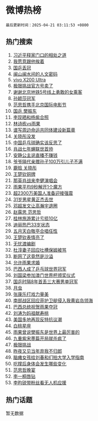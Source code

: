 # 微博热榜

`最后更新时间：2025-04-21 03:11:53 +0800`

## 热门搜索

1. [习近平释家门口的相处之道](https://m.weibo.cn/search?containerid=100103type%3D1%26t%3D10%26q%3D%23%E4%B9%A0%E8%BF%91%E5%B9%B3%E9%87%8A%E5%AE%B6%E9%97%A8%E5%8F%A3%E7%9A%84%E7%9B%B8%E5%A4%84%E4%B9%8B%E9%81%93%23&stream_entry_id=51&isnewpage=1&extparam=seat%3D1%26stream_entry_id%3D51%26c_type%3D51%26pos%3D0%26q%3D%2523%25E4%25B9%25A0%25E8%25BF%2591%25E5%25B9%25B3%25E9%2587%258A%25E5%25AE%25B6%25E9%2597%25A8%25E5%258F%25A3%25E7%259A%2584%25E7%259B%25B8%25E5%25A4%2584%25E4%25B9%258B%25E9%2581%2593%2523%26dgr%3D0%26cate%3D10103%26filter_type%3Drealtimehot%26display_time%3D1745176312%26pre_seqid%3D17451763119800208508875)
1. [我愿意跟他挨着](https://m.weibo.cn/search?containerid=100103type%3D1%26t%3D10%26q%3D%23%E6%88%91%E6%84%BF%E6%84%8F%E8%B7%9F%E4%BB%96%E6%8C%A8%E7%9D%80%23&stream_entry_id=31&isnewpage=1&extparam=seat%3D1%26realpos%3D1%26pos%3D0%26cate%3D5001%26lcate%3D5001%26stream_entry_id%3D31%26band_rank%3D1%26q%3D%2523%25E6%2588%2591%25E6%2584%25BF%25E6%2584%258F%25E8%25B7%259F%25E4%25BB%2596%25E6%258C%25A8%25E7%259D%2580%2523%26flag%3D2%26dgr%3D0%26c_type%3D31%26filter_type%3Drealtimehot%26display_time%3D1745176312%26pre_seqid%3D17451763119800208508875)
1. [国乒丢冠](https://m.weibo.cn/search?containerid=100103type%3D1%26t%3D10%26q%3D%E5%9B%BD%E4%B9%92%E4%B8%A2%E5%86%A0&stream_entry_id=31&isnewpage=1&extparam=seat%3D1%26realpos%3D2%26pos%3D1%26cate%3D5001%26lcate%3D5001%26stream_entry_id%3D31%26band_rank%3D2%26q%3D%25E5%259B%25BD%25E4%25B9%2592%25E4%25B8%25A2%25E5%2586%25A0%26flag%3D2%26dgr%3D0%26c_type%3D31%26filter_type%3Drealtimehot%26display_time%3D1745176312%26pre_seqid%3D17451763119800208508875)
1. [闽山闽水间的人文密码](https://m.weibo.cn/search?containerid=100103type%3D1%26t%3D10%26q%3D%23%E9%97%BD%E5%B1%B1%E9%97%BD%E6%B0%B4%E9%97%B4%E7%9A%84%E4%BA%BA%E6%96%87%E5%AF%86%E7%A0%81%23&stream_entry_id=31&isnewpage=1&extparam=seat%3D1%26realpos%3D3%26pos%3D2%26cate%3D5001%26lcate%3D5001%26stream_entry_id%3D31%26band_rank%3D3%26q%3D%2523%25E9%2597%25BD%25E5%25B1%25B1%25E9%2597%25BD%25E6%25B0%25B4%25E9%2597%25B4%25E7%259A%2584%25E4%25BA%25BA%25E6%2596%2587%25E5%25AF%2586%25E7%25A0%2581%2523%26flag%3D0%26dgr%3D0%26c_type%3D31%26filter_type%3Drealtimehot%26display_time%3D1745176312%26pre_seqid%3D17451763119800208508875)
1. [vivo X200 Ultra](https://m.weibo.cn/search?containerid=100103type%3D1%26t%3D10%26q%3D%23vivo+X200+Ultra%23&stream_entry_id=31&isnewpage=1&extparam=seat%3D1%26c_type%3D31%26pos%3D3%26cate%3D5001%26lcate%3D5001%26stream_entry_id%3D31%26topic_ad%3D1%26band_rank%3D4%26adid%3D283490%26q%3D%2523vivo%2520X200%2520Ultra%2523%26dgr%3D0%26is_ad_pos%3D1%26filter_type%3Drealtimehot%26display_time%3D1745176312%26pre_seqid%3D17451763119800208508875)
1. [极限挑战官方号卖了](https://m.weibo.cn/search?containerid=100103type%3D1%26t%3D10%26q%3D%23%E6%9E%81%E9%99%90%E6%8C%91%E6%88%98%E5%AE%98%E6%96%B9%E5%8F%B7%E5%8D%96%E4%BA%86%23&stream_entry_id=31&isnewpage=1&extparam=seat%3D1%26realpos%3D4%26pos%3D4%26cate%3D5001%26lcate%3D5001%26stream_entry_id%3D31%26band_rank%3D4%26q%3D%2523%25E6%259E%2581%25E9%2599%2590%25E6%258C%2591%25E6%2588%2598%25E5%25AE%2598%25E6%2596%25B9%25E5%258F%25B7%25E5%258D%2596%25E4%25BA%2586%2523%26flag%3D2%26dgr%3D0%26c_type%3D31%26filter_type%3Drealtimehot%26display_time%3D1745176312%26pre_seqid%3D17451763119800208508875)
1. [谢谢北京地铁5号线上勇敢的女乘客](https://m.weibo.cn/search?containerid=100103type%3D1%26t%3D10%26q%3D%23%E8%B0%A2%E8%B0%A2%E5%8C%97%E4%BA%AC%E5%9C%B0%E9%93%815%E5%8F%B7%E7%BA%BF%E4%B8%8A%E5%8B%87%E6%95%A2%E7%9A%84%E5%A5%B3%E4%B9%98%E5%AE%A2%23&stream_entry_id=31&isnewpage=1&extparam=seat%3D1%26realpos%3D5%26pos%3D5%26cate%3D5001%26lcate%3D5001%26stream_entry_id%3D31%26band_rank%3D5%26q%3D%2523%25E8%25B0%25A2%25E8%25B0%25A2%25E5%258C%2597%25E4%25BA%25AC%25E5%259C%25B0%25E9%2593%25815%25E5%258F%25B7%25E7%25BA%25BF%25E4%25B8%258A%25E5%258B%2587%25E6%2595%25A2%25E7%259A%2584%25E5%25A5%25B3%25E4%25B9%2598%25E5%25AE%25A2%2523%26flag%3D32768%26dgr%3D0%26c_type%3D31%26filter_type%3Drealtimehot%26display_time%3D1745176312%26pre_seqid%3D17451763119800208508875)
1. [孙颖莎冠军](https://m.weibo.cn/search?containerid=100103type%3D1%26t%3D10%26q%3D%23%E5%AD%99%E9%A2%96%E8%8E%8E%E5%86%A0%E5%86%9B%23&stream_entry_id=31&isnewpage=1&extparam=seat%3D1%26realpos%3D6%26pos%3D6%26cate%3D5001%26lcate%3D5001%26stream_entry_id%3D31%26band_rank%3D6%26q%3D%2523%25E5%25AD%2599%25E9%25A2%2596%25E8%258E%258E%25E5%2586%25A0%25E5%2586%259B%2523%26flag%3D16%26dgr%3D0%26c_type%3D31%26filter_type%3Drealtimehot%26display_time%3D1745176312%26pre_seqid%3D17451763119800208508875)
1. [范思哲携手北京国际电影节](https://m.weibo.cn/search?containerid=100103type%3D1%26t%3D296%26q%3D%23%E6%B2%B7%E9%92%B8%E6%A2%B5%E5%A7%92%E8%BE%84%23&hide_search_bar=1&replace_title=+)
1. [国乒 樊振东](https://m.weibo.cn/search?containerid=100103type%3D1%26t%3D10%26q%3D%E5%9B%BD%E4%B9%92+%E6%A8%8A%E6%8C%AF%E4%B8%9C&stream_entry_id=31&isnewpage=1&extparam=seat%3D1%26realpos%3D7%26pos%3D8%26cate%3D5001%26lcate%3D5001%26stream_entry_id%3D31%26band_rank%3D7%26q%3D%25E5%259B%25BD%25E4%25B9%2592%2520%25E6%25A8%258A%25E6%258C%25AF%25E4%25B8%259C%26flag%3D0%26dgr%3D0%26c_type%3D31%26filter_type%3Drealtimehot%26display_time%3D1745176312%26pre_seqid%3D17451763119800208508875)
1. [李现晒和杨紫合照](https://m.weibo.cn/search?containerid=100103type%3D1%26t%3D10%26q%3D%23%E6%9D%8E%E7%8E%B0%E6%99%92%E5%92%8C%E6%9D%A8%E7%B4%AB%E5%90%88%E7%85%A7%23&stream_entry_id=31&isnewpage=1&extparam=seat%3D1%26realpos%3D8%26pos%3D9%26cate%3D5001%26lcate%3D5001%26stream_entry_id%3D31%26band_rank%3D8%26q%3D%2523%25E6%259D%258E%25E7%258E%25B0%25E6%2599%2592%25E5%2592%258C%25E6%259D%25A8%25E7%25B4%25AB%25E5%2590%2588%25E7%2585%25A7%2523%26flag%3D0%26dgr%3D0%26c_type%3D31%26filter_type%3Drealtimehot%26display_time%3D1745176312%26pre_seqid%3D17451763119800208508875)
1. [林诗栋vs雨果](https://m.weibo.cn/search?containerid=100103type%3D1%26t%3D10%26q%3D%23%E6%9E%97%E8%AF%97%E6%A0%8Bvs%E9%9B%A8%E6%9E%9C%23&stream_entry_id=31&isnewpage=1&extparam=seat%3D1%26realpos%3D9%26pos%3D10%26cate%3D5001%26lcate%3D5001%26stream_entry_id%3D31%26band_rank%3D9%26q%3D%2523%25E6%259E%2597%25E8%25AF%2597%25E6%25A0%258Bvs%25E9%259B%25A8%25E6%259E%259C%2523%26flag%3D16%26dgr%3D0%26c_type%3D31%26filter_type%3Drealtimehot%26display_time%3D1745176312%26pre_seqid%3D17451763119800208508875)
1. [谱写周边命运共同体建设新篇章](https://m.weibo.cn/search?containerid=100103type%3D1%26t%3D10%26q%3D%23%E8%B0%B1%E5%86%99%E5%91%A8%E8%BE%B9%E5%91%BD%E8%BF%90%E5%85%B1%E5%90%8C%E4%BD%93%E5%BB%BA%E8%AE%BE%E6%96%B0%E7%AF%87%E7%AB%A0%23&stream_entry_id=31&isnewpage=1&extparam=seat%3D1%26realpos%3D10%26pos%3D11%26cate%3D5001%26lcate%3D5001%26stream_entry_id%3D31%26band_rank%3D10%26q%3D%2523%25E8%25B0%25B1%25E5%2586%2599%25E5%2591%25A8%25E8%25BE%25B9%25E5%2591%25BD%25E8%25BF%2590%25E5%2585%25B1%25E5%2590%258C%25E4%25BD%2593%25E5%25BB%25BA%25E8%25AE%25BE%25E6%2596%25B0%25E7%25AF%2587%25E7%25AB%25A0%2523%26flag%3D1%26dgr%3D0%26c_type%3D31%26filter_type%3Drealtimehot%26display_time%3D1745176312%26pre_seqid%3D17451763119800208508875)
1. [关晓彤没发](https://m.weibo.cn/search?containerid=100103type%3D1%26t%3D10%26q%3D%E5%85%B3%E6%99%93%E5%BD%A4%E6%B2%A1%E5%8F%91&stream_entry_id=31&isnewpage=1&extparam=seat%3D1%26realpos%3D11%26pos%3D12%26cate%3D5001%26lcate%3D5001%26stream_entry_id%3D31%26band_rank%3D11%26q%3D%25E5%2585%25B3%25E6%2599%2593%25E5%25BD%25A4%25E6%25B2%25A1%25E5%258F%2591%26flag%3D2%26dgr%3D0%26c_type%3D31%26filter_type%3Drealtimehot%26display_time%3D1745176312%26pre_seqid%3D17451763119800208508875)
1. [中国乒乓球确实该反思了](https://m.weibo.cn/search?containerid=100103type%3D1%26t%3D10%26q%3D%23%E4%B8%AD%E5%9B%BD%E4%B9%92%E4%B9%93%E7%90%83%E7%A1%AE%E5%AE%9E%E8%AF%A5%E5%8F%8D%E6%80%9D%E4%BA%86%23&stream_entry_id=31&isnewpage=1&extparam=seat%3D1%26realpos%3D12%26pos%3D13%26cate%3D5001%26lcate%3D5001%26stream_entry_id%3D31%26band_rank%3D12%26q%3D%2523%25E4%25B8%25AD%25E5%259B%25BD%25E4%25B9%2592%25E4%25B9%2593%25E7%2590%2583%25E7%25A1%25AE%25E5%25AE%259E%25E8%25AF%25A5%25E5%258F%258D%25E6%2580%259D%25E4%25BA%2586%2523%26flag%3D2%26dgr%3D0%26c_type%3D31%26filter_type%3Drealtimehot%26display_time%3D1745176312%26pre_seqid%3D17451763119800208508875)
1. [肖战七年蝉联世首帅](https://m.weibo.cn/search?containerid=100103type%3D1%26t%3D10%26q%3D%23%E8%82%96%E6%88%98%E4%B8%83%E5%B9%B4%E8%9D%89%E8%81%94%E4%B8%96%E9%A6%96%E5%B8%85%23&stream_entry_id=31&isnewpage=1&extparam=seat%3D1%26realpos%3D13%26pos%3D14%26cate%3D5001%26lcate%3D5001%26stream_entry_id%3D31%26band_rank%3D13%26q%3D%2523%25E8%2582%2596%25E6%2588%2598%25E4%25B8%2583%25E5%25B9%25B4%25E8%259D%2589%25E8%2581%2594%25E4%25B8%2596%25E9%25A6%2596%25E5%25B8%2585%2523%26flag%3D0%26dgr%3D0%26c_type%3D31%26filter_type%3Drealtimehot%26display_time%3D1745176312%26pre_seqid%3D17451763119800208508875)
1. [安静公主说直播不赚钱](https://m.weibo.cn/search?containerid=100103type%3D1%26t%3D10%26q%3D%23%E5%AE%89%E9%9D%99%E5%85%AC%E4%B8%BB%E8%AF%B4%E7%9B%B4%E6%92%AD%E4%B8%8D%E8%B5%9A%E9%92%B1%23&stream_entry_id=31&isnewpage=1&extparam=seat%3D1%26realpos%3D14%26pos%3D15%26cate%3D5001%26lcate%3D5001%26stream_entry_id%3D31%26band_rank%3D14%26q%3D%2523%25E5%25AE%2589%25E9%259D%2599%25E5%2585%25AC%25E4%25B8%25BB%25E8%25AF%25B4%25E7%259B%25B4%25E6%2592%25AD%25E4%25B8%258D%25E8%25B5%259A%25E9%2592%25B1%2523%26flag%3D0%26dgr%3D0%26c_type%3D31%26filter_type%3Drealtimehot%26display_time%3D1745176312%26pre_seqid%3D17451763119800208508875)
1. [爷爷隔代亲赠孙子100万引儿子不满](https://m.weibo.cn/search?containerid=100103type%3D1%26t%3D10%26q%3D%23%E7%88%B7%E7%88%B7%E9%9A%94%E4%BB%A3%E4%BA%B2%E8%B5%A0%E5%AD%99%E5%AD%90100%E4%B8%87%E5%BC%95%E5%84%BF%E5%AD%90%E4%B8%8D%E6%BB%A1%23&stream_entry_id=31&isnewpage=1&extparam=seat%3D1%26realpos%3D15%26pos%3D16%26cate%3D5001%26lcate%3D5001%26stream_entry_id%3D31%26band_rank%3D15%26q%3D%2523%25E7%2588%25B7%25E7%2588%25B7%25E9%259A%2594%25E4%25BB%25A3%25E4%25BA%25B2%25E8%25B5%25A0%25E5%25AD%2599%25E5%25AD%2590100%25E4%25B8%2587%25E5%25BC%2595%25E5%2584%25BF%25E5%25AD%2590%25E4%25B8%258D%25E6%25BB%25A1%2523%26flag%3D0%26dgr%3D0%26c_type%3D31%26filter_type%3Drealtimehot%26display_time%3D1745176312%26pre_seqid%3D17451763119800208508875)
1. [鹿晗 关晓彤](https://m.weibo.cn/search?containerid=100103type%3D1%26t%3D10%26q%3D%E9%B9%BF%E6%99%97+%E5%85%B3%E6%99%93%E5%BD%A4&stream_entry_id=31&isnewpage=1&extparam=seat%3D1%26realpos%3D16%26pos%3D17%26cate%3D5001%26lcate%3D5001%26stream_entry_id%3D31%26band_rank%3D16%26q%3D%25E9%25B9%25BF%25E6%2599%2597%2520%25E5%2585%25B3%25E6%2599%2593%25E5%25BD%25A4%26flag%3D2%26dgr%3D0%26c_type%3D31%26filter_type%3Drealtimehot%26display_time%3D1745176312%26pre_seqid%3D17451763119800208508875)
1. [王楚钦铜牌](https://m.weibo.cn/search?containerid=100103type%3D1%26t%3D10%26q%3D%E7%8E%8B%E6%A5%9A%E9%92%A6%E9%93%9C%E7%89%8C&stream_entry_id=31&isnewpage=1&extparam=seat%3D1%26realpos%3D17%26pos%3D18%26cate%3D5001%26lcate%3D5001%26stream_entry_id%3D31%26band_rank%3D17%26q%3D%25E7%258E%258B%25E6%25A5%259A%25E9%2592%25A6%25E9%2593%259C%25E7%2589%258C%26flag%3D0%26dgr%3D0%26c_type%3D31%26filter_type%3Drealtimehot%26display_time%3D1745176312%26pre_seqid%3D17451763119800208508875)
1. [那英肖战来李健演唱会](https://m.weibo.cn/search?containerid=100103type%3D1%26t%3D10%26q%3D%23%E9%82%A3%E8%8B%B1%E8%82%96%E6%88%98%E6%9D%A5%E6%9D%8E%E5%81%A5%E6%BC%94%E5%94%B1%E4%BC%9A%23&stream_entry_id=31&isnewpage=1&extparam=seat%3D1%26realpos%3D18%26pos%3D19%26cate%3D5001%26lcate%3D5001%26stream_entry_id%3D31%26band_rank%3D18%26q%3D%2523%25E9%2582%25A3%25E8%258B%25B1%25E8%2582%2596%25E6%2588%2598%25E6%259D%25A5%25E6%259D%258E%25E5%2581%25A5%25E6%25BC%2594%25E5%2594%25B1%25E4%25BC%259A%2523%26flag%3D0%26dgr%3D0%26c_type%3D31%26filter_type%3Drealtimehot%26display_time%3D1745176312%26pre_seqid%3D17451763119800208508875)
1. [雨果平均9秒解开1个魔方](https://m.weibo.cn/search?containerid=100103type%3D1%26t%3D10%26q%3D%23%E9%9B%A8%E6%9E%9C%E5%B9%B3%E5%9D%879%E7%A7%92%E8%A7%A3%E5%BC%801%E4%B8%AA%E9%AD%94%E6%96%B9%23&stream_entry_id=31&isnewpage=1&extparam=seat%3D1%26realpos%3D19%26pos%3D20%26cate%3D5001%26lcate%3D5001%26stream_entry_id%3D31%26band_rank%3D19%26q%3D%2523%25E9%259B%25A8%25E6%259E%259C%25E5%25B9%25B3%25E5%259D%25879%25E7%25A7%2592%25E8%25A7%25A3%25E5%25BC%25801%25E4%25B8%25AA%25E9%25AD%2594%25E6%2596%25B9%2523%26flag%3D0%26dgr%3D0%26c_type%3D31%26filter_type%3Drealtimehot%26display_time%3D1745176312%26pre_seqid%3D17451763119800208508875)
1. [超2300万美国人准备迎接强震](https://m.weibo.cn/search?containerid=100103type%3D1%26t%3D10%26q%3D%23%E8%B6%852300%E4%B8%87%E7%BE%8E%E5%9B%BD%E4%BA%BA%E5%87%86%E5%A4%87%E8%BF%8E%E6%8E%A5%E5%BC%BA%E9%9C%87%23&stream_entry_id=31&isnewpage=1&extparam=seat%3D1%26realpos%3D20%26pos%3D21%26cate%3D5001%26lcate%3D5001%26stream_entry_id%3D31%26band_rank%3D20%26q%3D%2523%25E8%25B6%25852300%25E4%25B8%2587%25E7%25BE%258E%25E5%259B%25BD%25E4%25BA%25BA%25E5%2587%2586%25E5%25A4%2587%25E8%25BF%258E%25E6%258E%25A5%25E5%25BC%25BA%25E9%259C%2587%2523%26flag%3D0%26dgr%3D0%26c_type%3D31%26filter_type%3Drealtimehot%26display_time%3D1745176312%26pre_seqid%3D17451763119800208508875)
1. [31岁男星黄正杰去世](https://m.weibo.cn/search?containerid=100103type%3D1%26t%3D10%26q%3D%2331%E5%B2%81%E7%94%B7%E6%98%9F%E9%BB%84%E6%AD%A3%E6%9D%B0%E5%8E%BB%E4%B8%96%23&stream_entry_id=31&isnewpage=1&extparam=seat%3D1%26realpos%3D21%26pos%3D22%26cate%3D5001%26lcate%3D5001%26stream_entry_id%3D31%26band_rank%3D21%26q%3D%252331%25E5%25B2%2581%25E7%2594%25B7%25E6%2598%259F%25E9%25BB%2584%25E6%25AD%25A3%25E6%259D%25B0%25E5%258E%25BB%25E4%25B8%2596%2523%26flag%3D2%26dgr%3D0%26c_type%3D31%26filter_type%3Drealtimehot%26display_time%3D1745176312%26pre_seqid%3D17451763119800208508875)
1. [邓超发文让高瀚宇退圈](https://m.weibo.cn/search?containerid=100103type%3D1%26t%3D10%26q%3D%23%E9%82%93%E8%B6%85%E5%8F%91%E6%96%87%E8%AE%A9%E9%AB%98%E7%80%9A%E5%AE%87%E9%80%80%E5%9C%88%23&stream_entry_id=31&isnewpage=1&extparam=seat%3D1%26realpos%3D22%26pos%3D23%26cate%3D5001%26lcate%3D5001%26stream_entry_id%3D31%26band_rank%3D22%26q%3D%2523%25E9%2582%2593%25E8%25B6%2585%25E5%258F%2591%25E6%2596%2587%25E8%25AE%25A9%25E9%25AB%2598%25E7%2580%259A%25E5%25AE%2587%25E9%2580%2580%25E5%259C%2588%2523%26flag%3D2%26dgr%3D0%26c_type%3D31%26filter_type%3Drealtimehot%26display_time%3D1745176312%26pre_seqid%3D17451763119800208508875)
1. [赵露思 范思哲](https://m.weibo.cn/search?containerid=100103type%3D1%26t%3D10%26q%3D%E8%B5%B5%E9%9C%B2%E6%80%9D+%E8%8C%83%E6%80%9D%E5%93%B2&stream_entry_id=31&isnewpage=1&extparam=seat%3D1%26realpos%3D23%26pos%3D24%26cate%3D5001%26lcate%3D5001%26stream_entry_id%3D31%26band_rank%3D23%26q%3D%25E8%25B5%25B5%25E9%259C%25B2%25E6%2580%259D%2520%25E8%258C%2583%25E6%2580%259D%25E5%2593%25B2%26flag%3D0%26dgr%3D0%26c_type%3D31%26filter_type%3Drealtimehot%26display_time%3D1745176312%26pre_seqid%3D17451763119800208508875)
1. [桂林旅游累计亏损10亿](https://m.weibo.cn/search?containerid=100103type%3D1%26t%3D10%26q%3D%23%E6%A1%82%E6%9E%97%E6%97%85%E6%B8%B8%E7%B4%AF%E8%AE%A1%E4%BA%8F%E6%8D%9F10%E4%BA%BF%23&stream_entry_id=31&isnewpage=1&extparam=seat%3D1%26realpos%3D24%26pos%3D25%26cate%3D5001%26lcate%3D5001%26stream_entry_id%3D31%26band_rank%3D24%26q%3D%2523%25E6%25A1%2582%25E6%259E%2597%25E6%2597%2585%25E6%25B8%25B8%25E7%25B4%25AF%25E8%25AE%25A1%25E4%25BA%258F%25E6%258D%259F10%25E4%25BA%25BF%2523%26flag%3D0%26dgr%3D0%26c_type%3D31%26filter_type%3Drealtimehot%26display_time%3D1745176312%26pre_seqid%3D17451763119800208508875)
1. [迪丽热巴33岁状态](https://m.weibo.cn/search?containerid=100103type%3D1%26t%3D10%26q%3D%23%E8%BF%AA%E4%B8%BD%E7%83%AD%E5%B7%B433%E5%B2%81%E7%8A%B6%E6%80%81%23&stream_entry_id=31&isnewpage=1&extparam=seat%3D1%26realpos%3D25%26pos%3D26%26cate%3D5001%26lcate%3D5001%26stream_entry_id%3D31%26band_rank%3D25%26q%3D%2523%25E8%25BF%25AA%25E4%25B8%25BD%25E7%2583%25AD%25E5%25B7%25B433%25E5%25B2%2581%25E7%258A%25B6%25E6%2580%2581%2523%26flag%3D0%26dgr%3D0%26c_type%3D31%26filter_type%3Drealtimehot%26display_time%3D1745176312%26pre_seqid%3D17451763119800208508875)
1. [五月天白敬亭合唱任性](https://m.weibo.cn/search?containerid=100103type%3D1%26t%3D10%26q%3D%E4%BA%94%E6%9C%88%E5%A4%A9%E7%99%BD%E6%95%AC%E4%BA%AD%E5%90%88%E5%94%B1%E4%BB%BB%E6%80%A7&stream_entry_id=31&isnewpage=1&extparam=seat%3D1%26realpos%3D26%26pos%3D27%26cate%3D5001%26lcate%3D5001%26stream_entry_id%3D31%26band_rank%3D26%26q%3D%25E4%25BA%2594%25E6%259C%2588%25E5%25A4%25A9%25E7%2599%25BD%25E6%2595%25AC%25E4%25BA%25AD%25E5%2590%2588%25E5%2594%25B1%25E4%25BB%25BB%25E6%2580%25A7%26flag%3D0%26dgr%3D0%26c_type%3D31%26filter_type%3Drealtimehot%26display_time%3D1745176312%26pre_seqid%3D17451763119800208508875)
1. [王楚钦表情亮了](https://m.weibo.cn/search?containerid=100103type%3D1%26t%3D10%26q%3D%23%E7%8E%8B%E6%A5%9A%E9%92%A6%E8%A1%A8%E6%83%85%E4%BA%AE%E4%BA%86%23&stream_entry_id=31&isnewpage=1&extparam=seat%3D1%26realpos%3D27%26pos%3D28%26cate%3D5001%26lcate%3D5001%26stream_entry_id%3D31%26band_rank%3D27%26q%3D%2523%25E7%258E%258B%25E6%25A5%259A%25E9%2592%25A6%25E8%25A1%25A8%25E6%2583%2585%25E4%25BA%25AE%25E4%25BA%2586%2523%26flag%3D0%26dgr%3D0%26c_type%3D31%26filter_type%3Drealtimehot%26display_time%3D1745176312%26pre_seqid%3D17451763119800208508875)
1. [无忧渡编剧](https://m.weibo.cn/search?containerid=100103type%3D1%26t%3D10%26q%3D%E6%97%A0%E5%BF%A7%E6%B8%A1%E7%BC%96%E5%89%A7&stream_entry_id=31&isnewpage=1&extparam=seat%3D1%26realpos%3D28%26pos%3D29%26cate%3D5001%26lcate%3D5001%26stream_entry_id%3D31%26band_rank%3D28%26q%3D%25E6%2597%25A0%25E5%25BF%25A7%25E6%25B8%25A1%25E7%25BC%2596%25E5%2589%25A7%26flag%3D0%26dgr%3D0%26c_type%3D31%26filter_type%3Drealtimehot%26display_time%3D1745176312%26pre_seqid%3D17451763119800208508875)
1. [杜淳妻子回应吐槽保姆被骂](https://m.weibo.cn/search?containerid=100103type%3D1%26t%3D10%26q%3D%23%E6%9D%9C%E6%B7%B3%E5%A6%BB%E5%AD%90%E5%9B%9E%E5%BA%94%E5%90%90%E6%A7%BD%E4%BF%9D%E5%A7%86%E8%A2%AB%E9%AA%82%23&stream_entry_id=31&isnewpage=1&extparam=seat%3D1%26realpos%3D29%26pos%3D30%26cate%3D5001%26lcate%3D5001%26stream_entry_id%3D31%26band_rank%3D29%26q%3D%2523%25E6%259D%259C%25E6%25B7%25B3%25E5%25A6%25BB%25E5%25AD%2590%25E5%259B%259E%25E5%25BA%2594%25E5%2590%2590%25E6%25A7%25BD%25E4%25BF%259D%25E5%25A7%2586%25E8%25A2%25AB%25E9%25AA%2582%2523%26flag%3D0%26dgr%3D0%26c_type%3D31%26filter_type%3Drealtimehot%26display_time%3D1745176312%26pre_seqid%3D17451763119800208508875)
1. [断网了这竟然是沙溢](https://m.weibo.cn/search?containerid=100103type%3D1%26t%3D10%26q%3D%E6%96%AD%E7%BD%91%E4%BA%86%E8%BF%99%E7%AB%9F%E7%84%B6%E6%98%AF%E6%B2%99%E6%BA%A2&stream_entry_id=31&isnewpage=1&extparam=seat%3D1%26realpos%3D30%26pos%3D31%26cate%3D5001%26lcate%3D5001%26stream_entry_id%3D31%26band_rank%3D30%26q%3D%25E6%2596%25AD%25E7%25BD%2591%25E4%25BA%2586%25E8%25BF%2599%25E7%25AB%259F%25E7%2584%25B6%25E6%2598%25AF%25E6%25B2%2599%25E6%25BA%25A2%26flag%3D0%26dgr%3D0%26c_type%3D31%26filter_type%3Drealtimehot%26display_time%3D1745176312%26pre_seqid%3D17451763119800208508875)
1. [允许雨果求婚](https://m.weibo.cn/search?containerid=100103type%3D1%26t%3D10%26q%3D%23%E5%85%81%E8%AE%B8%E9%9B%A8%E6%9E%9C%E6%B1%82%E5%A9%9A%23&stream_entry_id=31&isnewpage=1&extparam=seat%3D1%26realpos%3D31%26pos%3D32%26cate%3D5001%26lcate%3D5001%26stream_entry_id%3D31%26band_rank%3D31%26q%3D%2523%25E5%2585%2581%25E8%25AE%25B8%25E9%259B%25A8%25E6%259E%259C%25E6%25B1%2582%25E5%25A9%259A%2523%26flag%3D0%26dgr%3D0%26c_type%3D31%26filter_type%3Drealtimehot%26display_time%3D1745176312%26pre_seqid%3D17451763119800208508875)
1. [巴西人成了乒乓球世界冠军](https://m.weibo.cn/search?containerid=100103type%3D1%26t%3D10%26q%3D%23%E5%B7%B4%E8%A5%BF%E4%BA%BA%E6%88%90%E4%BA%86%E4%B9%92%E4%B9%93%E7%90%83%E4%B8%96%E7%95%8C%E5%86%A0%E5%86%9B%23&stream_entry_id=31&isnewpage=1&extparam=seat%3D1%26realpos%3D32%26pos%3D33%26cate%3D5001%26lcate%3D5001%26stream_entry_id%3D31%26band_rank%3D32%26q%3D%2523%25E5%25B7%25B4%25E8%25A5%25BF%25E4%25BA%25BA%25E6%2588%2590%25E4%25BA%2586%25E4%25B9%2592%25E4%25B9%2593%25E7%2590%2583%25E4%25B8%2596%25E7%2595%258C%25E5%2586%25A0%25E5%2586%259B%2523%26flag%3D0%26dgr%3D0%26c_type%3D31%26filter_type%3Drealtimehot%26display_time%3D1745176312%26pre_seqid%3D17451763119800208508875)
1. [刘国梁参加澳门世界杯颁奖仪式](https://m.weibo.cn/search?containerid=100103type%3D1%26t%3D10%26q%3D%E5%88%98%E5%9B%BD%E6%A2%81%E5%8F%82%E5%8A%A0%E6%BE%B3%E9%97%A8%E4%B8%96%E7%95%8C%E6%9D%AF%E9%A2%81%E5%A5%96%E4%BB%AA%E5%BC%8F&stream_entry_id=31&isnewpage=1&extparam=seat%3D1%26realpos%3D33%26pos%3D34%26cate%3D5001%26lcate%3D5001%26stream_entry_id%3D31%26band_rank%3D33%26q%3D%25E5%2588%2598%25E5%259B%25BD%25E6%25A2%2581%25E5%258F%2582%25E5%258A%25A0%25E6%25BE%25B3%25E9%2597%25A8%25E4%25B8%2596%25E7%2595%258C%25E6%259D%25AF%25E9%25A2%2581%25E5%25A5%2596%25E4%25BB%25AA%25E5%25BC%258F%26flag%3D0%26dgr%3D0%26c_type%3D31%26filter_type%3Drealtimehot%26display_time%3D1745176312%26pre_seqid%3D17451763119800208508875)
1. [国乒时隔8年首丢三大赛男单冠军](https://m.weibo.cn/search?containerid=100103type%3D1%26t%3D10%26q%3D%23%E5%9B%BD%E4%B9%92%E6%97%B6%E9%9A%948%E5%B9%B4%E9%A6%96%E4%B8%A2%E4%B8%89%E5%A4%A7%E8%B5%9B%E7%94%B7%E5%8D%95%E5%86%A0%E5%86%9B%23&stream_entry_id=31&isnewpage=1&extparam=seat%3D1%26realpos%3D34%26pos%3D35%26cate%3D5001%26lcate%3D5001%26stream_entry_id%3D31%26band_rank%3D34%26q%3D%2523%25E5%259B%25BD%25E4%25B9%2592%25E6%2597%25B6%25E9%259A%25948%25E5%25B9%25B4%25E9%25A6%2596%25E4%25B8%25A2%25E4%25B8%2589%25E5%25A4%25A7%25E8%25B5%259B%25E7%2594%25B7%25E5%258D%2595%25E5%2586%25A0%25E5%2586%259B%2523%26flag%3D0%26dgr%3D0%26c_type%3D31%26filter_type%3Drealtimehot%26display_time%3D1745176312%26pre_seqid%3D17451763119800208508875)
1. [月虫](https://m.weibo.cn/search?containerid=100103type%3D1%26t%3D10%26q%3D%E6%9C%88%E8%99%AB&stream_entry_id=31&isnewpage=1&extparam=seat%3D1%26realpos%3D35%26pos%3D36%26cate%3D5001%26lcate%3D5001%26stream_entry_id%3D31%26band_rank%3D35%26q%3D%25E6%259C%2588%25E8%2599%25AB%26flag%3D0%26dgr%3D0%26c_type%3D31%26filter_type%3Drealtimehot%26display_time%3D1745176312%26pre_seqid%3D17451763119800208508875)
1. [张康乐打戏力量美](https://m.weibo.cn/search?containerid=100103type%3D1%26t%3D10%26q%3D%E5%BC%A0%E5%BA%B7%E4%B9%90%E6%89%93%E6%88%8F%E5%8A%9B%E9%87%8F%E7%BE%8E&stream_entry_id=31&isnewpage=1&extparam=seat%3D1%26realpos%3D36%26pos%3D37%26cate%3D5001%26lcate%3D5001%26stream_entry_id%3D31%26band_rank%3D36%26q%3D%25E5%25BC%25A0%25E5%25BA%25B7%25E4%25B9%2590%25E6%2589%2593%25E6%2588%258F%25E5%258A%259B%25E9%2587%258F%25E7%25BE%258E%26flag%3D1%26dgr%3D0%26c_type%3D31%26filter_type%3Drealtimehot%26display_time%3D1745176312%26pre_seqid%3D17451763119800208508875)
1. [南部战区回应菲护卫艇侵入我黄岩岛领海](https://m.weibo.cn/search?containerid=100103type%3D1%26t%3D10%26q%3D%23%E5%8D%97%E9%83%A8%E6%88%98%E5%8C%BA%E5%9B%9E%E5%BA%94%E8%8F%B2%E6%8A%A4%E5%8D%AB%E8%89%87%E4%BE%B5%E5%85%A5%E6%88%91%E9%BB%84%E5%B2%A9%E5%B2%9B%E9%A2%86%E6%B5%B7%23&stream_entry_id=31&isnewpage=1&extparam=seat%3D1%26realpos%3D37%26pos%3D38%26cate%3D5001%26lcate%3D5001%26stream_entry_id%3D31%26band_rank%3D37%26q%3D%2523%25E5%258D%2597%25E9%2583%25A8%25E6%2588%2598%25E5%258C%25BA%25E5%259B%259E%25E5%25BA%2594%25E8%258F%25B2%25E6%258A%25A4%25E5%258D%25AB%25E8%2589%2587%25E4%25BE%25B5%25E5%2585%25A5%25E6%2588%2591%25E9%25BB%2584%25E5%25B2%25A9%25E5%25B2%259B%25E9%25A2%2586%25E6%25B5%25B7%2523%26flag%3D0%26dgr%3D0%26c_type%3D31%26filter_type%3Drealtimehot%26display_time%3D1745176312%26pre_seqid%3D17451763119800208508875)
1. [巴西总统祝贺雨果夺冠](https://m.weibo.cn/search?containerid=100103type%3D1%26t%3D10%26q%3D%23%E5%B7%B4%E8%A5%BF%E6%80%BB%E7%BB%9F%E7%A5%9D%E8%B4%BA%E9%9B%A8%E6%9E%9C%E5%A4%BA%E5%86%A0%23&stream_entry_id=31&isnewpage=1&extparam=seat%3D1%26realpos%3D38%26pos%3D39%26cate%3D5001%26lcate%3D5001%26stream_entry_id%3D31%26band_rank%3D38%26q%3D%2523%25E5%25B7%25B4%25E8%25A5%25BF%25E6%2580%25BB%25E7%25BB%259F%25E7%25A5%259D%25E8%25B4%25BA%25E9%259B%25A8%25E6%259E%259C%25E5%25A4%25BA%25E5%2586%25A0%2523%26flag%3D0%26dgr%3D0%26c_type%3D31%26filter_type%3Drealtimehot%26display_time%3D1745176312%26pre_seqid%3D17451763119800208508875)
1. [刘涛为妈祖献寿桃](https://m.weibo.cn/search?containerid=100103type%3D1%26t%3D10%26q%3D%23%E5%88%98%E6%B6%9B%E4%B8%BA%E5%A6%88%E7%A5%96%E7%8C%AE%E5%AF%BF%E6%A1%83%23&stream_entry_id=31&isnewpage=1&extparam=seat%3D1%26realpos%3D39%26pos%3D40%26cate%3D5001%26lcate%3D5001%26stream_entry_id%3D31%26band_rank%3D39%26q%3D%2523%25E5%2588%2598%25E6%25B6%259B%25E4%25B8%25BA%25E5%25A6%2588%25E7%25A5%2596%25E7%258C%25AE%25E5%25AF%25BF%25E6%25A1%2583%2523%26flag%3D0%26dgr%3D0%26c_type%3D31%26filter_type%3Drealtimehot%26display_time%3D1745176312%26pre_seqid%3D17451763119800208508875)
1. [美国多地再现反特抗议潮](https://m.weibo.cn/search?containerid=100103type%3D1%26t%3D10%26q%3D%23%E7%BE%8E%E5%9B%BD%E5%A4%9A%E5%9C%B0%E5%86%8D%E7%8E%B0%E5%8F%8D%E7%89%B9%E6%8A%97%E8%AE%AE%E6%BD%AE%23&stream_entry_id=31&isnewpage=1&extparam=seat%3D1%26realpos%3D40%26pos%3D41%26cate%3D5001%26lcate%3D5001%26stream_entry_id%3D31%26band_rank%3D40%26q%3D%2523%25E7%25BE%258E%25E5%259B%25BD%25E5%25A4%259A%25E5%259C%25B0%25E5%2586%258D%25E7%258E%25B0%25E5%258F%258D%25E7%2589%25B9%25E6%258A%2597%25E8%25AE%25AE%25E6%25BD%25AE%2523%26flag%3D1%26dgr%3D0%26c_type%3D31%26filter_type%3Drealtimehot%26display_time%3D1745176312%26pre_seqid%3D17451763119800208508875)
1. [白桃星座](https://m.weibo.cn/search?containerid=100103type%3D1%26t%3D10%26q%3D%23%E7%99%BD%E6%A1%83%E6%98%9F%E5%BA%A7%23&stream_entry_id=31&isnewpage=1&extparam=seat%3D1%26realpos%3D41%26pos%3D42%26cate%3D5001%26lcate%3D5001%26stream_entry_id%3D31%26band_rank%3D41%26q%3D%2523%25E7%2599%25BD%25E6%25A1%2583%25E6%2598%259F%25E5%25BA%25A7%2523%26flag%3D0%26dgr%3D0%26c_type%3D31%26filter_type%3Drealtimehot%26display_time%3D1745176312%26pre_seqid%3D17451763119800208508875)
1. [雨果曾说樊振东是世界上最厉害的](https://m.weibo.cn/search?containerid=100103type%3D1%26t%3D10%26q%3D%23%E9%9B%A8%E6%9E%9C%E6%9B%BE%E8%AF%B4%E6%A8%8A%E6%8C%AF%E4%B8%9C%E6%98%AF%E4%B8%96%E7%95%8C%E4%B8%8A%E6%9C%80%E5%8E%89%E5%AE%B3%E7%9A%84%23&stream_entry_id=31&isnewpage=1&extparam=seat%3D1%26realpos%3D42%26pos%3D43%26cate%3D5001%26lcate%3D5001%26stream_entry_id%3D31%26band_rank%3D42%26q%3D%2523%25E9%259B%25A8%25E6%259E%259C%25E6%259B%25BE%25E8%25AF%25B4%25E6%25A8%258A%25E6%258C%25AF%25E4%25B8%259C%25E6%2598%25AF%25E4%25B8%2596%25E7%2595%258C%25E4%25B8%258A%25E6%259C%2580%25E5%258E%2589%25E5%25AE%25B3%25E7%259A%2584%2523%26flag%3D1%26dgr%3D0%26c_type%3D31%26filter_type%3Drealtimehot%26display_time%3D1745176312%26pre_seqid%3D17451763119800208508875)
1. [九重紫宋墨篇开局就杀疯了](https://m.weibo.cn/search?containerid=100103type%3D1%26t%3D10%26q%3D%E4%B9%9D%E9%87%8D%E7%B4%AB%E5%AE%8B%E5%A2%A8%E7%AF%87%E5%BC%80%E5%B1%80%E5%B0%B1%E6%9D%80%E7%96%AF%E4%BA%86&stream_entry_id=31&isnewpage=1&extparam=seat%3D1%26realpos%3D43%26pos%3D44%26cate%3D5001%26lcate%3D5001%26stream_entry_id%3D31%26band_rank%3D43%26q%3D%25E4%25B9%259D%25E9%2587%258D%25E7%25B4%25AB%25E5%25AE%258B%25E5%25A2%25A8%25E7%25AF%2587%25E5%25BC%2580%25E5%25B1%2580%25E5%25B0%25B1%25E6%259D%2580%25E7%2596%25AF%25E4%25BA%2586%26flag%3D0%26dgr%3D0%26c_type%3D31%26filter_type%3Drealtimehot%26display_time%3D1745176312%26pre_seqid%3D17451763119800208508875)
1. [极限挑战](https://m.weibo.cn/search?containerid=100103type%3D1%26t%3D10%26q%3D%E6%9E%81%E9%99%90%E6%8C%91%E6%88%98&stream_entry_id=31&isnewpage=1&extparam=seat%3D1%26realpos%3D44%26pos%3D45%26cate%3D5001%26lcate%3D5001%26stream_entry_id%3D31%26band_rank%3D44%26q%3D%25E6%259E%2581%25E9%2599%2590%25E6%258C%2591%25E6%2588%2598%26flag%3D0%26dgr%3D0%26c_type%3D31%26filter_type%3Drealtimehot%26display_time%3D1745176312%26pre_seqid%3D17451763119800208508875)
1. [昨夜又见当年弃我不归郎](https://m.weibo.cn/search?containerid=100103type%3D1%26t%3D10%26q%3D%E6%98%A8%E5%A4%9C%E5%8F%88%E8%A7%81%E5%BD%93%E5%B9%B4%E5%BC%83%E6%88%91%E4%B8%8D%E5%BD%92%E9%83%8E&stream_entry_id=31&isnewpage=1&extparam=seat%3D1%26realpos%3D45%26pos%3D46%26cate%3D5001%26lcate%3D5001%26stream_entry_id%3D31%26band_rank%3D45%26q%3D%25E6%2598%25A8%25E5%25A4%259C%25E5%258F%2588%25E8%25A7%2581%25E5%25BD%2593%25E5%25B9%25B4%25E5%25BC%2583%25E6%2588%2591%25E4%25B8%258D%25E5%25BD%2592%25E9%2583%258E%26flag%3D0%26dgr%3D0%26c_type%3D31%26filter_type%3Drealtimehot%26display_time%3D1745176312%26pre_seqid%3D17451763119800208508875)
1. [脑瘫女孩给刘春和们拍大学入学指南](https://m.weibo.cn/search?containerid=100103type%3D1%26t%3D10%26q%3D%23%E8%84%91%E7%98%AB%E5%A5%B3%E5%AD%A9%E7%BB%99%E5%88%98%E6%98%A5%E5%92%8C%E4%BB%AC%E6%8B%8D%E5%A4%A7%E5%AD%A6%E5%85%A5%E5%AD%A6%E6%8C%87%E5%8D%97%23&stream_entry_id=31&isnewpage=1&extparam=seat%3D1%26realpos%3D46%26pos%3D47%26cate%3D5001%26lcate%3D5001%26stream_entry_id%3D31%26band_rank%3D46%26q%3D%2523%25E8%2584%2591%25E7%2598%25AB%25E5%25A5%25B3%25E5%25AD%25A9%25E7%25BB%2599%25E5%2588%2598%25E6%2598%25A5%25E5%2592%258C%25E4%25BB%25AC%25E6%258B%258D%25E5%25A4%25A7%25E5%25AD%25A6%25E5%2585%25A5%25E5%25AD%25A6%25E6%258C%2587%25E5%258D%2597%2523%26flag%3D32768%26dgr%3D0%26c_type%3D31%26filter_type%3Drealtimehot%26display_time%3D1745176312%26pre_seqid%3D17451763119800208508875)
1. [吃撑后身体会发生哪些变化](https://m.weibo.cn/search?containerid=100103type%3D1%26t%3D10%26q%3D%23%E5%90%83%E6%92%91%E5%90%8E%E8%BA%AB%E4%BD%93%E4%BC%9A%E5%8F%91%E7%94%9F%E5%93%AA%E4%BA%9B%E5%8F%98%E5%8C%96%23&stream_entry_id=31&isnewpage=1&extparam=seat%3D1%26realpos%3D47%26pos%3D48%26cate%3D5001%26lcate%3D5001%26stream_entry_id%3D31%26band_rank%3D47%26q%3D%2523%25E5%2590%2583%25E6%2592%2591%25E5%2590%258E%25E8%25BA%25AB%25E4%25BD%2593%25E4%25BC%259A%25E5%258F%2591%25E7%2594%259F%25E5%2593%25AA%25E4%25BA%259B%25E5%258F%2598%25E5%258C%2596%2523%26flag%3D1%26dgr%3D0%26c_type%3D31%26filter_type%3Drealtimehot%26display_time%3D1745176312%26pre_seqid%3D17451763119800208508875)
1. [范思哲晚宴](https://m.weibo.cn/search?containerid=100103type%3D1%26t%3D10%26q%3D%23%E8%8C%83%E6%80%9D%E5%93%B2%E6%99%9A%E5%AE%B4%23&stream_entry_id=31&isnewpage=1&extparam=seat%3D1%26realpos%3D48%26pos%3D49%26cate%3D5001%26lcate%3D5001%26stream_entry_id%3D31%26band_rank%3D48%26q%3D%2523%25E8%258C%2583%25E6%2580%259D%25E5%2593%25B2%25E6%2599%259A%25E5%25AE%25B4%2523%26flag%3D0%26dgr%3D0%26c_type%3D31%26filter_type%3Drealtimehot%26display_time%3D1745176312%26pre_seqid%3D17451763119800208508875)
1. [李一桐唇钻](https://m.weibo.cn/search?containerid=100103type%3D1%26t%3D10%26q%3D%23%E6%9D%8E%E4%B8%80%E6%A1%90%E5%94%87%E9%92%BB%23&stream_entry_id=31&isnewpage=1&extparam=seat%3D1%26realpos%3D49%26pos%3D50%26cate%3D5001%26lcate%3D5001%26stream_entry_id%3D31%26band_rank%3D49%26q%3D%2523%25E6%259D%258E%25E4%25B8%2580%25E6%25A1%2590%25E5%2594%2587%25E9%2592%25BB%2523%26flag%3D0%26dgr%3D0%26c_type%3D31%26filter_type%3Drealtimehot%26display_time%3D1745176312%26pre_seqid%3D17451763119800208508875)
1. [李昀锐带粉丝看无人机应援](https://m.weibo.cn/search?containerid=100103type%3D1%26t%3D10%26q%3D%23%E6%9D%8E%E6%98%80%E9%94%90%E5%B8%A6%E7%B2%89%E4%B8%9D%E7%9C%8B%E6%97%A0%E4%BA%BA%E6%9C%BA%E5%BA%94%E6%8F%B4%23&stream_entry_id=31&isnewpage=1&extparam=seat%3D1%26realpos%3D50%26pos%3D51%26cate%3D5001%26lcate%3D5001%26stream_entry_id%3D31%26band_rank%3D50%26q%3D%2523%25E6%259D%258E%25E6%2598%2580%25E9%2594%2590%25E5%25B8%25A6%25E7%25B2%2589%25E4%25B8%259D%25E7%259C%258B%25E6%2597%25A0%25E4%25BA%25BA%25E6%259C%25BA%25E5%25BA%2594%25E6%258F%25B4%2523%26flag%3D1%26dgr%3D0%26c_type%3D31%26filter_type%3Drealtimehot%26display_time%3D1745176312%26pre_seqid%3D17451763119800208508875)

## 热门话题

暂无数据
